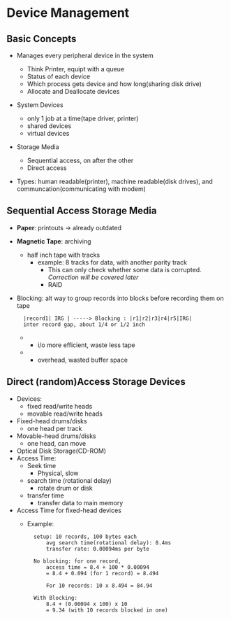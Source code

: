 # Device Management
## Basic Concepts
* Manages every peripheral device in the system
    * Think Printer,  equipt with a queue
    * Status of each device
    * Which process gets device and how long(sharing disk drive)
    * Allocate and Deallocate devices
* System Devices
    * only 1 job at a time(tape driver, printer)
    * shared devices
    * virtual devices

* Storage Media
    * Sequential access, on after the other
    * Direct access
* Types: human readable(printer), machine readable(disk drives), and communcation(communicating with modem)

## Sequential Access Storage Media
* **Paper**: printouts -> already outdated
* **Magnetic Tape**: archiving
    * half inch tape with tracks
        * example: 8 tracks for data, with another parity track
            * This can only check whether some data is corrupted. *Correction will be covered later*
            * RAID
* Blocking: alt way to group records into blocks before recording them on tape

        |record1| IRG | -----> Blocking : |r1|r2|r3|r4|r5|IRG|
        inter record gap, about 1/4 or 1/2 inch
    * + i/o more efficient, waste less tape
    * - overhead, wasted buffer space

## Direct (random)Access Storage Devices
* Devices:
    * fixed read/write heads
    * movable read/write heads
* Fixed-head drums/disks
    * one head per track
* Movable-head drums/disks
    * one head, can move
* Optical Disk Storage(CD-ROM)
* Access Time:
    * Seek time
        * Physical, slow
    * search time (rotational delay)
        * rotate drum or disk
    * transfer time
        * transfer data to main memory
* Access Time for fixed-head devices
    * Example:

            setup: 10 records, 100 bytes each
                avg search time(rotational delay): 8.4ms
                transfer rate: 0.00094ms per byte

            No blocking: for one record, 
                access time = 8.4 + 100 * 0.00094
                = 8.4 + 0.094 (for 1 record) = 8.494

                For 10 records: 10 x 8.494 = 84.94

            With Blocking: 
                8.4 + (0.00094 x 100) x 10
                = 9.34 (with 10 records blocked in one)
                
